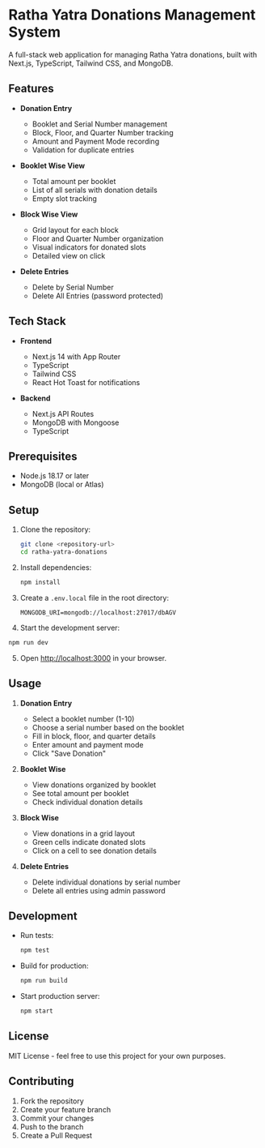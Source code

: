 # Ratha Yatra Donations Management System

A full-stack web application for managing Ratha Yatra donations, built with Next.js, TypeScript, Tailwind CSS, and MongoDB.

## Features

- **Donation Entry**
  - Booklet and Serial Number management
  - Block, Floor, and Quarter Number tracking
  - Amount and Payment Mode recording
  - Validation for duplicate entries

- **Booklet Wise View**
  - Total amount per booklet
  - List of all serials with donation details
  - Empty slot tracking

- **Block Wise View**
  - Grid layout for each block
  - Floor and Quarter Number organization
  - Visual indicators for donated slots
  - Detailed view on click

- **Delete Entries**
  - Delete by Serial Number
  - Delete All Entries (password protected)

## Tech Stack

- **Frontend**
  - Next.js 14 with App Router
  - TypeScript
  - Tailwind CSS
  - React Hot Toast for notifications

- **Backend**
  - Next.js API Routes
  - MongoDB with Mongoose
  - TypeScript

## Prerequisites

- Node.js 18.17 or later
- MongoDB (local or Atlas)

## Setup

1. Clone the repository:
   ```bash
   git clone <repository-url>
   cd ratha-yatra-donations
   ```

2. Install dependencies:
   ```bash
   npm install
   ```

3. Create a `.env.local` file in the root directory:
   ```
   MONGODB_URI=mongodb://localhost:27017/dbAGV
   ```

4. Start the development server:
```bash
npm run dev
```

5. Open [http://localhost:3000](http://localhost:3000) in your browser.

## Usage

1. **Donation Entry**
   - Select a booklet number (1-10)
   - Choose a serial number based on the booklet
   - Fill in block, floor, and quarter details
   - Enter amount and payment mode
   - Click "Save Donation"

2. **Booklet Wise**
   - View donations organized by booklet
   - See total amount per booklet
   - Check individual donation details

3. **Block Wise**
   - View donations in a grid layout
   - Green cells indicate donated slots
   - Click on a cell to see donation details

4. **Delete Entries**
   - Delete individual donations by serial number
   - Delete all entries using admin password

## Development

- Run tests:
  ```bash
  npm test
  ```

- Build for production:
  ```bash
  npm run build
  ```

- Start production server:
  ```bash
  npm start
  ```

## License

MIT License - feel free to use this project for your own purposes.

## Contributing

1. Fork the repository
2. Create your feature branch
3. Commit your changes
4. Push to the branch
5. Create a Pull Request
